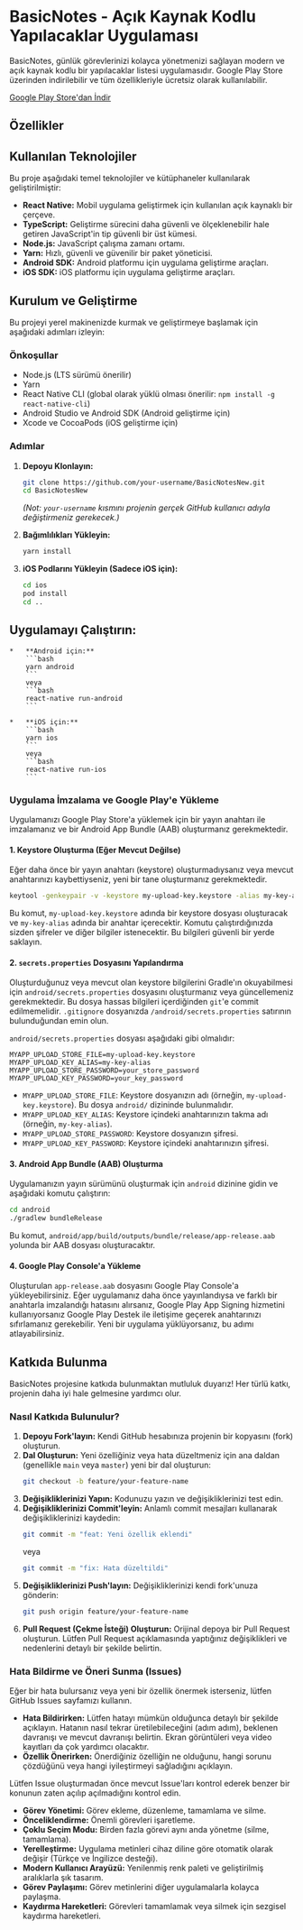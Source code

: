 
# BasicNotes - Açık Kaynak Kodlu Yapılacaklar Uygulaması

BasicNotes, günlük görevlerinizi kolayca yönetmenizi sağlayan modern ve açık kaynak kodlu bir yapılacaklar listesi uygulamasıdır. Google Play Store üzerinden indirilebilir ve tüm özellikleriyle ücretsiz olarak kullanılabilir.

[Google Play Store'dan İndir](https://play.google.com/store/apps/details?id=com.basicnotes)

## Özellikler

## Kullanılan Teknolojiler

Bu proje aşağıdaki temel teknolojiler ve kütüphaneler kullanılarak geliştirilmiştir:

-   **React Native:** Mobil uygulama geliştirmek için kullanılan açık kaynaklı bir çerçeve.
-   **TypeScript:** Geliştirme sürecini daha güvenli ve ölçeklenebilir hale getiren JavaScript'in tip güvenli bir üst kümesi.
-   **Node.js:** JavaScript çalışma zamanı ortamı.
-   **Yarn:** Hızlı, güvenli ve güvenilir bir paket yöneticisi.
-   **Android SDK:** Android platformu için uygulama geliştirme araçları.
-   **iOS SDK:** iOS platformu için uygulama geliştirme araçları.

## Kurulum ve Geliştirme

Bu projeyi yerel makinenizde kurmak ve geliştirmeye başlamak için aşağıdaki adımları izleyin:

### Önkoşullar

*   Node.js (LTS sürümü önerilir)
*   Yarn
*   React Native CLI (global olarak yüklü olması önerilir: `npm install -g react-native-cli`)
*   Android Studio ve Android SDK (Android geliştirme için)
*   Xcode ve CocoaPods (iOS geliştirme için)

### Adımlar

1.  **Depoyu Klonlayın:**
    ```bash
    git clone https://github.com/your-username/BasicNotesNew.git
    cd BasicNotesNew
    ```
    *(Not: `your-username` kısmını projenin gerçek GitHub kullanıcı adıyla değiştirmeniz gerekecek.)*

2.  **Bağımlılıkları Yükleyin:**
    ```bash
    yarn install
    ```

3.  **iOS Podlarını Yükleyin (Sadece iOS için):**
    ```bash
    cd ios
    pod install
    cd ..
    ```

## Uygulamayı Çalıştırın:

    *   **Android için:**
        ```bash
        yarn android
        ```
        veya
        ```bash
        react-native run-android
        ```

    *   **iOS için:**
        ```bash
        yarn ios
        ```
        veya
        ```bash
        react-native run-ios
        ```

### Uygulama İmzalama ve Google Play'e Yükleme

Uygulamanızı Google Play Store'a yüklemek için bir yayın anahtarı ile imzalamanız ve bir Android App Bundle (AAB) oluşturmanız gerekmektedir.

#### 1. Keystore Oluşturma (Eğer Mevcut Değilse)

Eğer daha önce bir yayın anahtarı (keystore) oluşturmadıysanız veya mevcut anahtarınızı kaybettiyseniz, yeni bir tane oluşturmanız gerekmektedir.

```bash
keytool -genkeypair -v -keystore my-upload-key.keystore -alias my-key-alias -keyalg RSA -keysize 2048 -validity 10000
```

Bu komut, `my-upload-key.keystore` adında bir keystore dosyası oluşturacak ve `my-key-alias` adında bir anahtar içerecektir. Komutu çalıştırdığınızda sizden şifreler ve diğer bilgiler istenecektir. Bu bilgileri güvenli bir yerde saklayın.

#### 2. `secrets.properties` Dosyasını Yapılandırma

Oluşturduğunuz veya mevcut olan keystore bilgilerini Gradle'ın okuyabilmesi için `android/secrets.properties` dosyasını oluşturmanız veya güncellemeniz gerekmektedir. Bu dosya hassas bilgileri içerdiğinden `git`'e commit edilmemelidir. `.gitignore` dosyanızda `/android/secrets.properties` satırının bulunduğundan emin olun.

`android/secrets.properties` dosyası aşağıdaki gibi olmalıdır:

```properties
MYAPP_UPLOAD_STORE_FILE=my-upload-key.keystore
MYAPP_UPLOAD_KEY_ALIAS=my-key-alias
MYAPP_UPLOAD_STORE_PASSWORD=your_store_password
MYAPP_UPLOAD_KEY_PASSWORD=your_key_password
```

*   `MYAPP_UPLOAD_STORE_FILE`: Keystore dosyanızın adı (örneğin, `my-upload-key.keystore`). Bu dosya `android/` dizininde bulunmalıdır.
*   `MYAPP_UPLOAD_KEY_ALIAS`: Keystore içindeki anahtarınızın takma adı (örneğin, `my-key-alias`).
*   `MYAPP_UPLOAD_STORE_PASSWORD`: Keystore dosyanızın şifresi.
*   `MYAPP_UPLOAD_KEY_PASSWORD`: Keystore içindeki anahtarınızın şifresi.

#### 3. Android App Bundle (AAB) Oluşturma

Uygulamanızın yayın sürümünü oluşturmak için `android` dizinine gidin ve aşağıdaki komutu çalıştırın:

```bash
cd android
./gradlew bundleRelease
```

Bu komut, `android/app/build/outputs/bundle/release/app-release.aab` yolunda bir AAB dosyası oluşturacaktır.

#### 4. Google Play Console'a Yükleme

Oluşturulan `app-release.aab` dosyasını Google Play Console'a yükleyebilirsiniz. Eğer uygulamanız daha önce yayınlandıysa ve farklı bir anahtarla imzalandığı hatasını alırsanız, Google Play App Signing hizmetini kullanıyorsanız Google Play Destek ile iletişime geçerek anahtarınızı sıfırlamanız gerekebilir. Yeni bir uygulama yüklüyorsanız, bu adımı atlayabilirsiniz.

## Katkıda Bulunma

BasicNotes projesine katkıda bulunmaktan mutluluk duyarız! Her türlü katkı, projenin daha iyi hale gelmesine yardımcı olur.

### Nasıl Katkıda Bulunulur?

1.  **Depoyu Fork'layın:** Kendi GitHub hesabınıza projenin bir kopyasını (fork) oluşturun.
2.  **Dal Oluşturun:** Yeni özelliğiniz veya hata düzeltmeniz için ana daldan (genellikle `main` veya `master`) yeni bir dal oluşturun:
    ```bash
    git checkout -b feature/your-feature-name
    ```
3.  **Değişikliklerinizi Yapın:** Kodunuzu yazın ve değişikliklerinizi test edin.
4.  **Değişikliklerinizi Commit'leyin:** Anlamlı commit mesajları kullanarak değişikliklerinizi kaydedin:
    ```bash
    git commit -m "feat: Yeni özellik eklendi"
    ```
    veya
    ```bash
    git commit -m "fix: Hata düzeltildi"
    ```
5.  **Değişikliklerinizi Push'layın:** Değişikliklerinizi kendi fork'unuza gönderin:
    ```bash
    git push origin feature/your-feature-name
    ```
6.  **Pull Request (Çekme İsteği) Oluşturun:** Orijinal depoya bir Pull Request oluşturun. Lütfen Pull Request açıklamasında yaptığınız değişiklikleri ve nedenlerini detaylı bir şekilde belirtin.

### Hata Bildirme ve Öneri Sunma (Issues)

Eğer bir hata bulursanız veya yeni bir özellik önermek isterseniz, lütfen GitHub Issues sayfamızı kullanın.

*   **Hata Bildirirken:** Lütfen hatayı mümkün olduğunca detaylı bir şekilde açıklayın. Hatanın nasıl tekrar üretilebileceğini (adım adım), beklenen davranışı ve mevcut davranışı belirtin. Ekran görüntüleri veya video kayıtları da çok yardımcı olacaktır.
*   **Özellik Önerirken:** Önerdiğiniz özelliğin ne olduğunu, hangi sorunu çözdüğünü veya hangi iyileştirmeyi sağladığını açıklayın.

Lütfen Issue oluşturmadan önce mevcut Issue'ları kontrol ederek benzer bir konunun zaten açılıp açılmadığını kontrol edin.

- **Görev Yönetimi:** Görev ekleme, düzenleme, tamamlama ve silme.
- **Önceliklendirme:** Önemli görevleri işaretleme.
- **Çoklu Seçim Modu:** Birden fazla görevi aynı anda yönetme (silme, tamamlama).
- **Yerelleştirme:** Uygulama metinleri cihaz diline göre otomatik olarak değişir (Türkçe ve İngilizce desteği).
- **Modern Kullanıcı Arayüzü:** Yenilenmiş renk paleti ve geliştirilmiş aralıklarla şık tasarım.
- **Görev Paylaşımı:** Görev metinlerini diğer uygulamalarla kolayca paylaşma.
- **Kaydırma Hareketleri:** Görevleri tamamlamak veya silmek için sezgisel kaydırma hareketleri.

